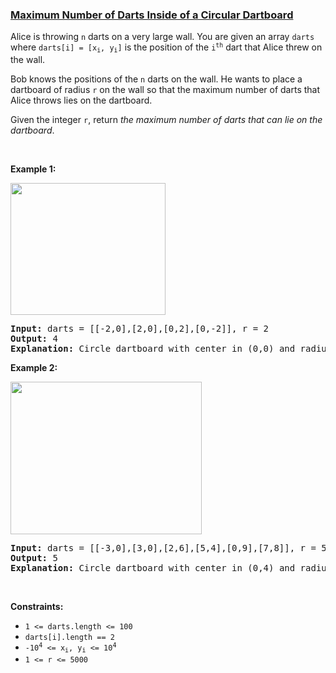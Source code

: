 ### [Maximum Number of Darts Inside of a Circular Dartboard](https://leetcode.com/problems/maximum-number-of-darts-inside-of-a-circular-dartboard)

<p>Alice is throwing <code>n</code> darts on a very large wall. You are given an array <code>darts</code> where <code>darts[i] = [x<sub>i</sub>, y<sub>i</sub>]</code> is the position of the <code>i<sup>th</sup></code> dart that Alice threw on the wall.</p>

<p>Bob knows the positions of the <code>n</code> darts on the wall. He wants to place a dartboard of radius <code>r</code> on the wall so that the maximum number of darts that Alice throws lies on the dartboard.</p>

<p>Given the integer <code>r</code>, return <em>the maximum number of darts that can lie on the dartboard</em>.</p>

<p>&nbsp;</p>
<p><strong class="example">Example 1:</strong></p>
<img alt="" src="https://assets.leetcode.com/uploads/2020/04/29/sample_1_1806.png" style="width: 248px; height: 211px;" />
<pre>
<strong>Input:</strong> darts = [[-2,0],[2,0],[0,2],[0,-2]], r = 2
<strong>Output:</strong> 4
<strong>Explanation:</strong> Circle dartboard with center in (0,0) and radius = 2 contain all points.
</pre>

<p><strong class="example">Example 2:</strong></p>
<img alt="" src="https://assets.leetcode.com/uploads/2020/04/29/sample_2_1806.png" style="width: 306px; height: 244px;" />
<pre>
<strong>Input:</strong> darts = [[-3,0],[3,0],[2,6],[5,4],[0,9],[7,8]], r = 5
<strong>Output:</strong> 5
<strong>Explanation:</strong> Circle dartboard with center in (0,4) and radius = 5 contain all points except the point (7,8).
</pre>

<p>&nbsp;</p>
<p><strong>Constraints:</strong></p>

<ul>
	<li><code>1 &lt;= darts.length &lt;= 100</code></li>
	<li><code>darts[i].length == 2</code></li>
	<li><code>-10<sup>4</sup> &lt;= x<sub>i</sub>, y<sub>i</sub> &lt;= 10<sup>4</sup></code></li>
	<li><code>1 &lt;= r &lt;= 5000</code></li>
</ul>
